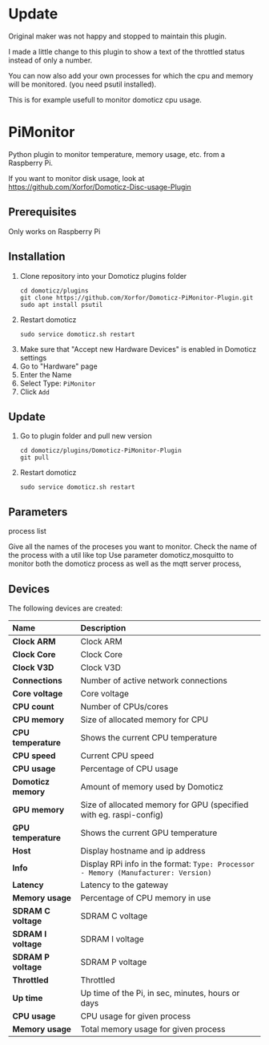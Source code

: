 
# Update
Original maker was not happy and stopped to maintain this plugin.

I made a little change to this plugin to show a text of the throttled status instead of only a number.

You can now also add your own processes for which the cpu and memory will be monitored.  (you need psutil installed).

This is for example usefull to monitor domoticz cpu usage.

# PiMonitor
Python plugin to monitor temperature, memory usage, etc. from a Raspberry Pi.

If you want to monitor disk usage, look at https://github.com/Xorfor/Domoticz-Disc-usage-Plugin

## Prerequisites
Only works on Raspberry Pi

## Installation
1. Clone repository into your Domoticz plugins folder
    ```
    cd domoticz/plugins
    git clone https://github.com/Xorfor/Domoticz-PiMonitor-Plugin.git
    sudo apt install psutil
    ```
1. Restart domoticz
    ```
    sudo service domoticz.sh restart
    ```
1. Make sure that "Accept new Hardware Devices" is enabled in Domoticz settings
1. Go to "Hardware" page
1. Enter the Name
1. Select Type: `PiMonitor`
1. Click `Add`

## Update
1. Go to plugin folder and pull new version
    ```
    cd domoticz/plugins/Domoticz-PiMonitor-Plugin
    git pull
    ```
1. Restart domoticz
    ```
    sudo service domoticz.sh restart
    ```

## Parameters
process list

Give all the names of the proceses you want to monitor.
Check the name of the process with a util like top
Use parameter domoticz,mosquitto to monitor both the domoticz process as well as the mqtt server process,

## Devices
The following devices are created:

| Name                | Description
| :---                | :---
| **Clock ARM**       | Clock ARM
| **Clock Core**      | Clock Core
| **Clock V3D**       | Clock V3D
| **Connections**     | Number of active network connections
| **Core voltage**    | Core voltage
| **CPU count**       | Number of CPUs/cores
| **CPU memory**      | Size of allocated memory for CPU
| **CPU temperature** | Shows the current CPU temperature
| **CPU speed**       | Current CPU speed
| **CPU usage**       | Percentage of CPU usage
| **Domoticz memory** | Amount of memory used by Domoticz
| **GPU memory**      | Size of allocated memory for GPU (specified with eg. raspi-config)
| **GPU temperature** | Shows the current GPU temperature
| **Host**            | Display hostname and ip address
| **Info**            | Display RPi info in the format: `Type: Processor - Memory (Manufacturer: Version)`
| **Latency**         | Latency to the gateway
| **Memory usage**    | Percentage of CPU memory in use
| **SDRAM C voltage** | SDRAM C voltage
| **SDRAM I voltage** | SDRAM I voltage
| **SDRAM P voltage** | SDRAM P voltage
| **Throttled**       | Throttled
| **Up time**         | Up time of the Pi, in sec, minutes, hours or days
| **CPU usage**       | CPU usage for given process
| **Memory usage**    | Total memory usage for given process
